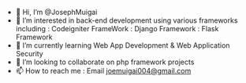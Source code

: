 - 👋 Hi, I’m @JosephMuigai
- 👀 I’m interested in back-end development using various frameworks including
  : Codeigniter FrameWork
  : Django Framework
  : Flask Framework
- 🌱 I’m currently learning Web App Development & Web Application Security
- 💞️ I’m looking to collaborate on php framework projects 
- 📫 How to reach me : Email joemuigai004@gmail.com

<!---
JosephMuigai/JosephMuigai is a ✨ special ✨ repository because its `README.md` (this file) appears on your GitHub profile.
You can click the Preview link to take a look at your changes.
--->
